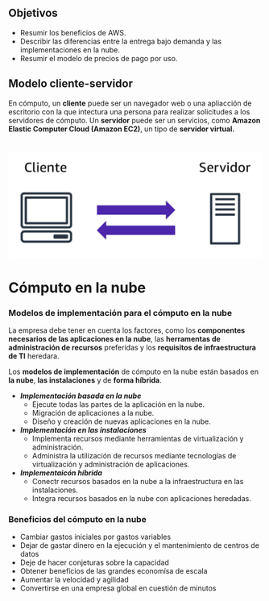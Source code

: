 ## Objetivos
- Resumir los beneficios de AWS.
- Describir las diferencias entre la entrega bajo demanda y las implementaciones en la nube.
- Resumir el modelo de precios de pago por uso.

## Modelo cliente-servidor
En cómputo, un **cliente** puede ser un navegador web o una apliacción de escritorio con la que intectura una persona para realizar solicitudes a los servidores de cómputo. Un **servidor** puede ser un servicios, como **Amazon Elastic Computer Cloud (Amazon EC2)**, un tipo de **servidor virtual.**  

![Modelo Cliente Servidor](../images/cliente-servidor.png)  
\
Cómputo en la nube
==  

### Modelos de implementación para el cómputo en la nube
La empresa debe tener en cuenta los factores, como los **componentes necesarios de las aplicaciones en la nube**, las **herramentas de administración de recursos** preferidas y los **requisitos de infraestructura de TI** heredara.  

Los **modelos de implementación** de cómputo en la nube están basados en **la nube**, **las instalaciones** y de **forma híbrida**.  

- ***Implementación basada en la nube***
    - Ejecute todas las partes de la aplicación en la nube.
    - Migración de aplicaciones a la nube.
    - Diseño y creación de nuevas aplicaciones en la nube.
- ***Implementación en las instalaciones***
    - Implementa recursos mediante herramientas de virtualización y administración.
    - Administra la utilización de recursos mediante tecnologías de virtualización y administración de aplicaciones.
- ***Implementaicón híbrida***
    - Conectr recursos basados en la nube a la infraestructura en las instalaciones.
    - Integra recursos basados en la nube con aplicaciones heredadas.  

### Beneficios del cómputo en la nube  
- Cambiar gastos iniciales por gastos variables
- Dejar de gastar dinero en la ejecución y el mantenimiento de centros de datos
- Deje de hacer conjeturas sobre la capacidad
- Obtener beneficios de las grandes economísa de escala
- Aumentar la velocidad y agilidad
- Convertirse en una empresa global en cuestión de minutos